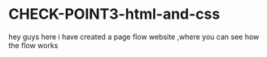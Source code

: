 # CHECK-POINT3-html-and-css
hey guys here i have created a page flow website ,where you can see how the flow works
